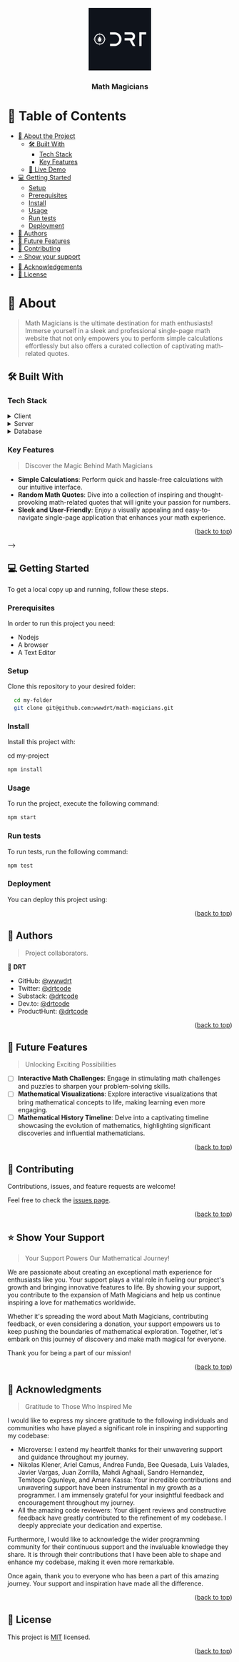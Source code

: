 <a name="readme-top"></a>

<div align="center">
  <img src="./public/drtcode.png" alt="logo" width="140"  height="auto" />
  <br/>

  <h3><b>Math Magicians</b></h3>

</div>

<!-- TABLE OF CONTENTS -->

# 📗 Table of Contents

- [📖 About the Project](#about-project)
  - [🛠 Built With](#built-with)
    - [Tech Stack](#tech-stack)
    - [Key Features](#key-features)
  - [🚀 Live Demo](#live-demo)
- [💻 Getting Started](#getting-started)
  - [Setup](#setup)
  - [Prerequisites](#prerequisites)
  - [Install](#install)
  - [Usage](#usage)
  - [Run tests](#run-tests)
  - [Deployment](#deployment)
- [👥 Authors](#authors)
- [🔭 Future Features](#future-features)
- [🤝 Contributing](#contributing)
- [⭐️ Show your support](#support)
- [🙏 Acknowledgements](#acknowledgements)
- [📝 License](#license)

<!-- PROJECT DESCRIPTION -->

# 📖 About <a name="about-project"></a>

> Math Magicians is the ultimate destination for math enthusiasts! Immerse yourself in a sleek and professional single-page math website that not only empowers you to perform simple calculations effortlessly but also offers a curated collection of captivating math-related quotes. 

## 🛠 Built With <a name="built-with"></a>

### Tech Stack <a name="tech-stack"></a>

<details>
  <summary>Client</summary>
  <ul>
    <li><a href="https://reactjs.org/">React.js</a></li>
  </ul>
</details>

<details>
  <summary>Server</summary>
  <ul>
    <li><a href="https://expressjs.com/">Express.js</a></li>
  </ul>
</details>

<details>
<summary>Database</summary>
  <ul>
    <li><a href="https://www.postgresql.org/">PostgreSQL</a></li>
  </ul>
</details>

<!-- Features -->

### Key Features <a name="key-features"></a>

> Discover the Magic Behind Math Magicians

- **Simple Calculations**: Perform quick and hassle-free calculations with our intuitive interface.
- **Random Math Quotes**: Dive into a collection of inspiring and thought-provoking math-related quotes that will ignite your passion for numbers.
- **Sleek and User-Friendly**: Enjoy a visually appealing and easy-to-navigate single-page application that enhances your math experience.

<p align="right">(<a href="#readme-top">back to top</a>)</p>

<!-- <!-- LIVE DEMO --> -->

<!-- ## 🚀 Live Demo <a name="live-demo"></a> -->

<!-- > Add a link to your deployed project. -->

<!-- - [Live Demo Link](https://wwwdrt.github.io/math-magicians/dist/) -->

<!-- <p align="right">(<a href="#readme-top">back to top</a>)</p> -->

<!-- GETTING STARTED -->

## 💻 Getting Started <a name="getting-started"></a>

To get a local copy up and running, follow these steps.

### Prerequisites

In order to run this project you need:
- Nodejs
- A browser 
- A Text Editor



### Setup

Clone this repository to your desired folder:


```sh
  cd my-folder
  git clone git@github.com:wwwdrt/math-magicians.git 
```

### Install

Install this project with:

  cd my-project
```sh
npm install 
```

### Usage

To run the project, execute the following command:


```sh
npm start
```

### Run tests

To run tests, run the following command:


```sh
npm test
```

### Deployment

You can deploy this project using:

<!--
Example:

```sh

```
 -->

<p align="right">(<a href="#readme-top">back to top</a>)</p>

<!-- AUTHORS -->

## 👥 Authors <a name="authors"></a>

> Project collaborators.

👤 **DRT**

- GitHub: [@wwwdrt](https://github.com/wwwdrt)
- Twitter: [@drtcode](https://twitter.com/drtcode)
- Substack: [@drtcode](https://drtcode.substack.com)
- Dev.to: [@drtcode](https://dev.to/drtcode)
- ProductHunt: [@drtcode](https://www.producthunt.com/@drtcode)

<p align="right">(<a href="#readme-top">back to top</a>)</p>

<!-- FUTURE FEATURES -->

## 🔭 Future Features <a name="future-features"></a>

> Unlocking Exciting Possibilities

- [ ] **Interactive Math Challenges**: Engage in stimulating math challenges and puzzles to sharpen your problem-solving skills.
- [ ] **Mathematical Visualizations**: Explore interactive visualizations that bring mathematical concepts to life, making learning even more engaging.
- [ ] **Mathematical History Timeline**: Delve into a captivating timeline showcasing the evolution of mathematics, highlighting significant discoveries and influential mathematicians.

<p align="right">(<a href="#readme-top">back to top</a>)</p>

<!-- CONTRIBUTING -->

## 🤝 Contributing <a name="contributing"></a>

Contributions, issues, and feature requests are welcome!

Feel free to check the [issues page](https://github.com/wwwdrt/math-magicians/issues).

<p align="right">(<a href="#readme-top">back to top</a>)</p>

## ⭐️ Show Your Support <a name="support"></a>

> Your Support Powers Our Mathematical Journey!

We are passionate about creating an exceptional math experience for enthusiasts like you. Your support plays a vital role in fueling our project's growth and bringing innovative features to life. By showing your support, you contribute to the expansion of Math Magicians and help us continue inspiring a love for mathematics worldwide.

Whether it's spreading the word about Math Magicians, contributing feedback, or even considering a donation, your support empowers us to keep pushing the boundaries of mathematical exploration. Together, let's embark on this journey of discovery and make math magical for everyone.

Thank you for being a part of our mission!

<p align="right">(<a href="#readme-top">back to top</a>)</p>

<!-- ACKNOWLEDGEMENTS -->

## 🙏 Acknowledgments <a name="acknowledgements"></a>

> Gratitude to Those Who Inspired Me

I would like to express my sincere gratitude to the following individuals and communities who have played a significant role in inspiring and supporting my codebase:

- Microverse: I extend my heartfelt thanks for their unwavering support and guidance throughout my journey.
- Nikolas Klener, Ariel Camus, Andrea Funda, Bee Quesada, Luis Valades, Javier Vargas, Juan Zorrilla, Mahdi Aghaali, Sandro Hernandez, Temitope Ogunleye, and Amare Kassa: Your incredible contributions and unwavering support have been instrumental in my growth as a programmer. I am immensely grateful for your insightful feedback and encouragement throughout my journey.
- All the amazing code reviewers: Your diligent reviews and constructive feedback have greatly contributed to the refinement of my codebase. I deeply appreciate your dedication and expertise.

Furthermore, I would like to acknowledge the wider programming community for their continuous support and the invaluable knowledge they share. It is through their contributions that I have been able to shape and enhance my codebase, making it even more remarkable.

Once again, thank you to everyone who has been a part of this amazing journey. Your support and inspiration have made all the difference.

<p align="right">(<a href="#readme-top">back to top</a>)</p>

<!-- LICENSE -->

## 📝 License <a name="license"></a>

This project is [MIT](./LICENSE) licensed.

<p align="right">(<a href="#readme-top">back to top</a>)</p>
